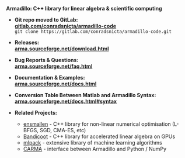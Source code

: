 **Armadillo: C++ library for linear algebra & scientific computing**

* **Git repo moved to GitLab:**  
[**gitlab.com/conradsnicta/armadillo-code**](http://gitlab.com/conradsnicta/armadillo-code)  
`git clone https://gitlab.com/conradsnicta/armadillo-code.git`  

* **Releases:**  
[**arma.sourceforge.net/download.html**](https://arma.sourceforge.net/download.html)

* **Bug Reports & Questions:**  
[**arma.sourceforge.net/faq.html**](https://arma.sourceforge.net/faq.html)

* **Documentation & Examples:**  
[**arma.sourceforge.net/docs.html**](https://arma.sourceforge.net/docs.html)

* **Conversion Table Between Matlab and Armadillo Syntax:**  
[**arma.sourceforge.net/docs.html#syntax**](https://arma.sourceforge.net/docs.html#syntax)

* **Related Projects:**
  - [ensmallen](https://ensmallen.org) - C++ library for non-linear numerical optimisation (L-BFGS, SGD, CMA-ES, etc)
  - [Bandicoot](https://coot.sourceforge.io) - C++ library for accelerated linear algebra on GPUs
  - [mlpack](https://mlpack.org) - extensive library of machine learning algorithms
  - [CARMA](https://github.com/RUrlus/carma) - interface between Armadillo and Python / NumPy
